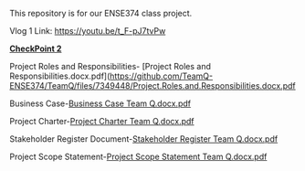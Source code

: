This repository is for our ENSE374 class project.

Vlog 1 Link: https://youtu.be/t_F-pJ7tvPw

<ins><strong>CheckPoint 2</strong></ins> 

Project Roles and Responsibilities- [Project Roles and Responsibilities.docx.pdf](https://github.com/TeamQ-ENSE374/TeamQ/files/7349448/Project.Roles.and.Responsibilities.docx.pdf<br>

Business Case-[Business Case Team Q.docx.pdf](https://github.com/TeamQ-ENSE374/TeamQ/files/7349461/Business.Case.Team.Q.docx.pdf)<br>

Project Charter-[Project Charter Team Q.docx.pdf](https://github.com/TeamQ-ENSE374/TeamQ/files/7349464/Project.Charter.Team.Q.docx.pdf)<br>

Stakeholder Register Document-[Stakeholder Register Team Q.docx.pdf](https://github.com/TeamQ-ENSE374/TeamQ/files/7349479/Stakeholder.Register.Team.Q.docx.pdf)<br>

Project Scope Statement-[Project Scope Statement Team Q.docx.pdf](https://github.com/TeamQ-ENSE374/TeamQ/files/7349484/Project.Scope.Statement.Team.Q.docx.pdf)<br>


